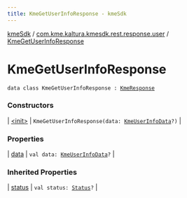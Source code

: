 ```yaml
---
title: KmeGetUserInfoResponse - kmeSdk
---
```


[kmeSdk](../../index.html) / [com.kme.kaltura.kmesdk.rest.response.user](../index.html) / [KmeGetUserInfoResponse](./index.html)

# KmeGetUserInfoResponse

`data class KmeGetUserInfoResponse : `[`KmeResponse`](../../com.kme.kaltura.kmesdk.rest.response/-kme-response/index.html)

### Constructors

| [&lt;init&gt;](-init-.html) | `KmeGetUserInfoResponse(data: `[`KmeUserInfoData`](../-kme-user-info-data/index.html)`?)` |

### Properties

| [data](data.html) | `val data: `[`KmeUserInfoData`](../-kme-user-info-data/index.html)`?` |

### Inherited Properties

| [status](../../com.kme.kaltura.kmesdk.rest.response/-kme-response/status.html) | `val status: `[`Status`](../../com.kme.kaltura.kmesdk.rest.response/-kme-response/-status/index.html)`?` |

